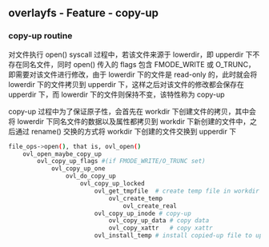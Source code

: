 ## overlayfs - Feature - copy-up


### copy-up routine

对文件执行 open() syscall 过程中，若该文件来源于 lowerdir，即 upperdir 下不存在同名文件，同时 open() 传入的 flags 包含 FMODE_WRITE 或 O_TRUNC，即需要对该文件进行修改，由于 lowerdir 下的文件是 read-only 的，此时就会将 lowerdir 下的文件拷贝到 upperdir 下，这样之后对该文件的修改都会保存在 upperdir 下，而 lowerdir 下的文件则保持不变，该特性称为 copy-up

copy-up 过程中为了保证原子性，会首先在 workdir 下创建文件的拷贝，其中会将 lowerdir 下同名文件的数据以及属性都拷贝到 workdir 下新创建的文件中，之后通过 rename() 交换的方式将 workdir 下创建的文件交换到 upperdir 下


```sh
file_ops->open(), that is, ovl_open()
    ovl_open_maybe_copy_up
        ovl_copy_up_flags #(if FMODE_WRITE/O_TRUNC set)
            ovl_copy_up_one
                ovl_do_copy_up
                    ovl_copy_up_locked
                        ovl_get_tmpfile  # create temp file in workdir
                            ovl_create_temp
                                ovl_create_real
                        ovl_copy_up_inode # copy-up
                            ovl_copy_up_data # copy data
                            ovl_copy_xattr   # copy xattr
                        ovl_install_temp # install copied-up file to upperdir
```
